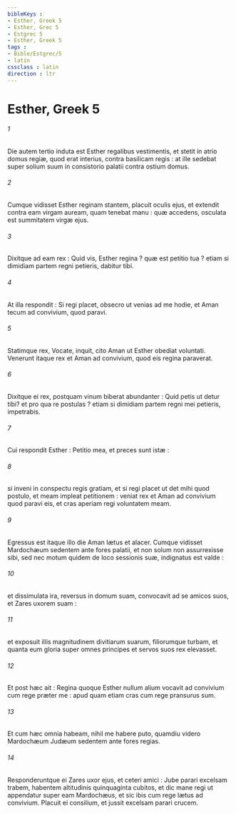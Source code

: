 ```yaml
---
bibleKeys : 
- Esther, Greek 5
- Esther, Grec 5
- Estgrec 5
- Esther, Greek 5
tags : 
- Bible/Estgrec/5
- latin
cssclass : latin
direction : ltr
---
```


# Esther, Greek 5

###### 1
Die autem tertio induta est Esther regalibus vestimentis, et stetit in atrio domus regiæ, quod erat interius, contra basilicam regis : at ille sedebat super solium suum in consistorio palatii contra ostium domus.
###### 2
Cumque vidisset Esther reginam stantem, placuit oculis ejus, et extendit contra eam virgam auream, quam tenebat manu : quæ accedens, osculata est summitatem virgæ ejus.
###### 3
Dixitque ad eam rex : Quid vis, Esther regina ? quæ est petitio tua ? etiam si dimidiam partem regni petieris, dabitur tibi.
###### 4
At illa respondit : Si regi placet, obsecro ut venias ad me hodie, et Aman tecum ad convivium, quod paravi.
###### 5
Statimque rex, Vocate, inquit, cito Aman ut Esther obediat voluntati. Venerunt itaque rex et Aman ad convivium, quod eis regina paraverat.
###### 6
Dixitque ei rex, postquam vinum biberat abundanter : Quid petis ut detur tibi? et pro qua re postulas ? etiam si dimidiam partem regni mei petieris, impetrabis.
###### 7
Cui respondit Esther : Petitio mea, et preces sunt istæ :
###### 8
si inveni in conspectu regis gratiam, et si regi placet ut det mihi quod postulo, et meam impleat petitionem : veniat rex et Aman ad convivium quod paravi eis, et cras aperiam regi voluntatem meam.
###### 9
Egressus est itaque illo die Aman lætus et alacer. Cumque vidisset Mardochæum sedentem ante fores palatii, et non solum non assurrexisse sibi, sed nec motum quidem de loco sessionis suæ, indignatus est valde :
###### 10
et dissimulata ira, reversus in domum suam, convocavit ad se amicos suos, et Zares uxorem suam :
###### 11
et exposuit illis magnitudinem divitiarum suarum, filiorumque turbam, et quanta eum gloria super omnes principes et servos suos rex elevasset.
###### 12
Et post hæc ait : Regina quoque Esther nullum alium vocavit ad convivium cum rege præter me : apud quam etiam cras cum rege pransurus sum.
###### 13
Et cum hæc omnia habeam, nihil me habere puto, quamdiu videro Mardochæum Judæum sedentem ante fores regias.
###### 14
Responderuntque ei Zares uxor ejus, et ceteri amici : Jube parari excelsam trabem, habentem altitudinis quinquaginta cubitos, et dic mane regi ut appendatur super eam Mardochæus, et sic ibis cum rege lætus ad convivium. Placuit ei consilium, et jussit excelsam parari crucem.
